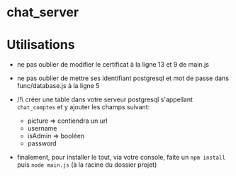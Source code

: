 # chat_server

# Utilisations

- ne pas oublier de modifier le certificat à la ligne 13 et 9 de main.js
- ne pas oublier de mettre ses identifiant postgresql et mot de passe dans func/database.js à la ligne 5

- /!\ créer une table dans votre serveur postgresql s'appellant `chat_comptes` et y ajouter les champs suivant:
    - picture => contiendra un url
    - username
    - isAdmin => booléen
    - password

- finalement, pour installer le tout, via votre console, faite un `npm install` puis `node main.js` (à la racine du dossier projet)

